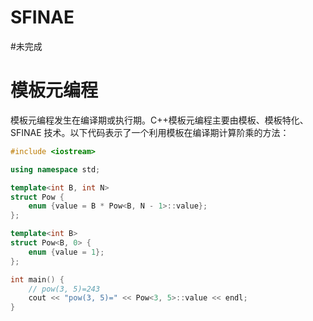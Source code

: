 # SFINAE
#未完成 

# 模板元编程

模板元编程发生在编译期或执行期。C++模板元编程主要由模板、模板特化、SFINAE 技术。以下代码表示了一个利用模板在编译期计算阶乘的方法：

```c++
#include <iostream>

using namespace std;

template<int B, int N>
struct Pow {
    enum {value = B * Pow<B, N - 1>::value};
};

template<int B>
struct Pow<B, 0> {
    enum {value = 1};
};

int main() {
    // pow(3, 5)=243
    cout << "pow(3, 5)=" << Pow<3, 5>::value << endl;
}
```
